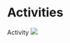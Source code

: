 # Activities
Activity
[![](https://jitpack.io/v/xujichang/Activities.svg)](https://jitpack.io/#xujichang/Activities)
